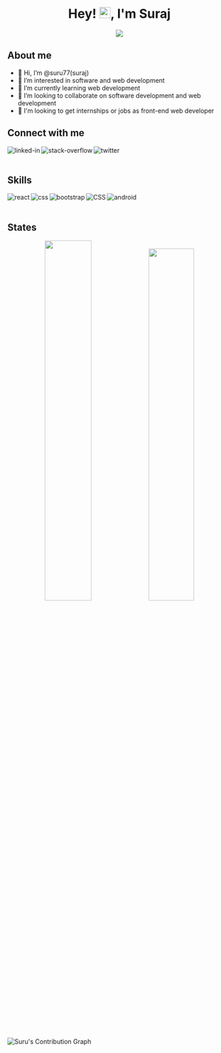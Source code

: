 

<h1 align="center">Hey! <img src="https://media.giphy.com/media/hvRJCLFzcasrR4ia7z/giphy.gif" width="25px">, I'm Suraj</h1>

<p align="center">
  <img src="https://readme-typing-svg.herokuapp.com?color=15c534&width=380&height=45&lines=Welcome+To+My+Profile+🤗;;Nice+To+Meet+You+🤝&center=true"></a>
</p>  

## About me

- 👋 Hi, I’m @suru77(suraj)
- 👀 I’m interested in software and web development
- 🌱 I’m currently learning web development
- 💞️ I’m looking to collaborate on software development and web development
-  :pray:  I'm looking to get internships or jobs as front-end web developer
## Connect with me
[<img align="left" alt="linked-in" src="https://img.shields.io/badge/linkedin-%230077B5.svg?&style=for-the-badge&logo=linkedin&logoColor=white" />](https://www.linkedin.com/in/suraj-kumar-a084a9206/)

[<img align="left" alt="stack-overflow" src="https://img.shields.io/badge/stack%20overflow-FE7A16?logo=stack-overflow&logoColor=white&style=for-the-badge" />](https://stackoverflow.com/users/16698725/suraj)


[<img align="left" alt="twitter" src="https://img.shields.io/badge/twitter%20-blue?logo=twitter&logoColor=white&style=for-the-badge" />](https://twitter.com/suru__77)

<br>
<br>

## Skills
<img align="left" alt="react" src="https://img.shields.io/badge/react%20-%2320232a.svg?&style=for-the-badge&logo=react&logoColor=%2361DAFB" />
<img align="left" alt="css" src="https://img.shields.io/badge/css3-%231572B6.svg?style=for-the-badge&logo=css3&logoColor=white" />
<img align="left" alt="bootstrap" src="https://img.shields.io/badge/bootstrap-%23563D7C.svg?style=for-the-badge&logo=bootstrap&logoColor=white" />
<img align="left" alt="CSS" src="https://img.shields.io/badge/html5-%23E34F26.svg?style=for-the-badge&logo=html5&logoColor=white" />
<img align="left" alt="android" src="https://img.shields.io/badge/javascript-%23323330.svg?style=for-the-badge&logo=javascript&logoColor=%23F7DF1E" />

<br>
<br>

## States

<p align="center">
  <img width="45.5%" src="https://github-readme-stats.vercel.app/api?username=suru77&theme=algolia&show_icons=true" />
  <img width="45%" src="https://github-readme-stats.vercel.app/api/top-langs/?username=suru77&layout=compact&theme=algolia" />
</p>

![Suru's Contribution Graph](https://activity-graph.herokuapp.com/graph?username=suru77&bg_color=000033&color=FFFFFF&line=6498b0&point=FFFFFF&theme=rogue&hide_border=true&area=true)
